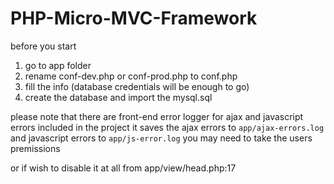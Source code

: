 # PHP-Micro-MVC-Framework
before you start
1. go to app folder
2. rename conf-dev.php or conf-prod.php to conf.php
3. fill the info (database credentials will be enough to go)
4. create the database and import the mysql.sql

please note that there are front-end error logger for ajax and javascript errors included in the project it saves the ajax errors to `app/ajax-errors.log` and javascript errors to `app/js-error.log`
you may need to take the users premissions 

or if wish to disable it at all from app/view/head.php:17
